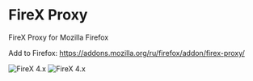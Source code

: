 FireX Proxy
=====

FireX Proxy for Mozilla Firefox

Add to Firefox: https://addons.mozilla.org/ru/firefox/addon/firex-proxy/

![FireX 4.x](http://i.imgur.com/6FbCFUW.png)
![FireX 4.x](https://addons.cdn.mozilla.net/user-media/previews/full/162/162184.png)
